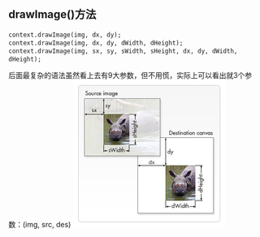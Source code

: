 ## drawImage()方法
```
context.drawImage(img, dx, dy);
context.drawImage(img, dx, dy, dWidth, dHeight);
context.drawImage(img, sx, sy, sWidth, sHeight, dx, dy, dWidth, dHeight);
```
后面最复杂的语法虽然看上去有9大参数，但不用慌，实际上可以看出就3个参数：(img, src, des)
![drawImage](Canvas_drawimage.jpg)





	